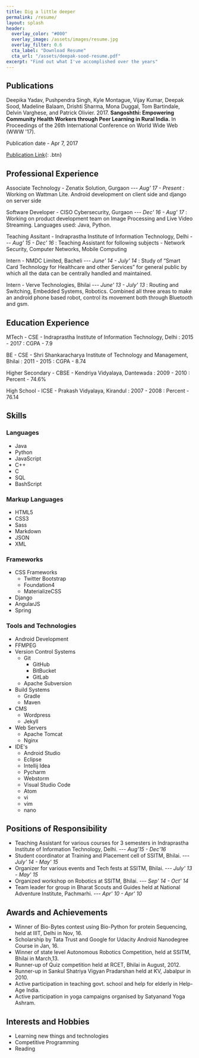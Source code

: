 ```yaml
---
title: Dig a little deeper
permalink: /resume/
layout: splash
header:
  overlay_color: "#000"
  overlay_image: /assets/images/resume.jpg
  overlay_filter: 0.6
  cta_label: "Download Resume"
  cta_url: "/assets/deepak-sood-resume.pdf"
excerpt: "Find out what I've accomplished over the years"
---
```


## Publications

Deepika Yadav, Pushpendra Singh, Kyle Montague, Vijay Kumar, Deepak Sood, Madeline Balaam, Drishti Sharma, Mona Duggal, Tom Bartindale, Delvin Varghese, and Patrick Olivier. 2017. **Sangoshthi: Empowering Community Health Workers through Peer Learning in Rural India.** In Proceedings of the 26th International Conference on World Wide Web (WWW '17).

Publication date - Apr 7, 2017

[Publication Link](http://dl.acm.org/citation.cfm?id=3052624){: .btn}

## Professional Experience

Associate Technology - Zenatix Solution, Gurgaon ---<cite> Aug' 17 - Present</cite>
:	Working on Wattman Lite. Android development on client side and django on server side

Software Developer - CISO Cybersecurity, Gurgaon ---<cite> Dec' 16 - Aug' 17</cite>
:	Working on product development team on Image Processing and Live Video Streaming. Languages used: Java, Python.

Teaching Assitant - Indraprastha Institute of Information Technology, Delhi ---<cite> Aug' 15 - Dec' 16</cite>
:	Teaching Assistant for following subjects - Network Security, Computer Networks, Mobile Computing

Intern - NMDC Limited, Bacheli ---<cite> June' 14 - July' 14</cite>
:	Study of “Smart Card Technology for Healthcare and other Services” for general public by which all the data can be centrally handled and maintained.

Intern - Verve Technologies, Bhilai ---<cite> June' 13 - July' 13</cite>
:	Routing and Switching, Embedded Systems, Robotics. Combined all three areas to make an android phone based robot, control its movement both through Bluetooth and gsm.

## Education Experience

MTech - CSE - Indraprastha Institute of Information Technology, Delhi
:	2015 - 2017
:	CGPA - 7.9

BE - CSE - Shri Shankaracharya Institute of Technology and Management, Bhilai
:	2011 - 2015
:	CGPA - 8.74

Higher Secondary - CBSE - Kendriya Vidyalaya, Dantewada
:	2009 - 2010
:	Percent - 74.6%

High School - ICSE - Prakash Vidyalaya, Kirandul
:	2007 - 2008
:	Percent - 76.14

## Skills

### Languages

  * Java
  * Python
  * JavaScript
  * C++
  * C
  * SQL
  * BashScript

### Markup Languages
   
  * HTML5
  * CSS3
  * Sass
  * Markdown
  * JSON
  * XML

### Frameworks

  * CSS Frameworks
    * Twitter Bootstrap
    * Foundation4
    * MaterializeCSS
  * Django
  * AngularJS
  * Spring

### Tools and Technologies

  * Android Development
  * FFMPEG
  * Version Control Systems
    * Git
      * GitHub
      * BitBucket
      * GitLab
    * Apache Subversion
  * Build Systems
    * Gradle
    * Maven
  * CMS
    * Wordpress
    * Jekyll
  * Web Servers
    * Apache Tomcat
    * Nginx
  * IDE's
    * Android Studio
    * Eclipse
    * Intellij Idea
    * Pycharm
    * Webstorm
    * Visual Studio Code
    * Atom
    * vi
    * vim
    * nano

## Positions of Responsibility

  * Teaching Assistant for various courses for 3 semesters in Indraprastha Institute of Information Technology, Delhi. ---<cite> Aug'15 - Dec'16</cite>
  * Student coordinator at Training and Placement cell of SSITM, Bhilai. ---<cite> July' 14 - May' 15</cite>
  * Organizer for various events and Tech fests at SSITM, Bhilai. ---<cite> July' 13 - May' 15</cite>
  * Organized workshop on Robotics at SSITM, Bhilai. ---<cite> Sep' 14 - Oct' 14</cite>
  * Team leader for group in Bharat Scouts and Guides held at National Adventure Institute, Pachmarhi. ---<cite> Apr' 10 - Apr' 10</cite>

## Awards and Achievements

  * Winner of Bio-Bytes contest using Bio-Python for protein Sequencing, held at IIIT, Delhi in Nov, 16.
  * Scholarship by Tata Trust and Google for Udacity Android Nanodegree Course in Jan, 16.
  * Winner of state level Autonomous Robotics Competition, held at SSITM, Bhilai in March,13.
  * Runner-up of Quiz competition held at RCET, Bhilai in August, 2012.
  * Runner-up in Sankul Shatriya Vigyan Pradarshan held at KV, Jabalpur in 2010.
  * Active participation in teaching govt. school and help for elderly in Help-Age India.
  * Active participation in yoga campaigns organised by Satyanand Yoga Ashram.

## Interests and Hobbies

  * Learning new things and technologies
  * Competitive Programming
  * Reading
